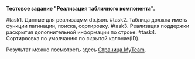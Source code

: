  **Тестовое задание "Реализация табличного компонента".**
 
 #task1. Данные для реализацмм db.json.
 #task2. Таблица должна иметь функции пагинации, поиска, сортировку.
 #task3. Реализация поддержки раскрытия дополнительной информации по строке.
 #task4. Сортироовка по умолчанию по скрытой колонке(ID).
 
 Результат можно посмотреть здесь [Страница MyTeam](https://katysya.github.io/Airlines/).

